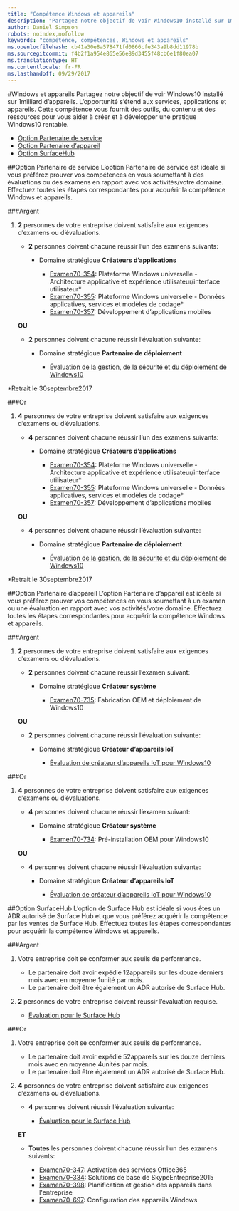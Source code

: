 ```yaml
---
title: "Compétence Windows et appareils"
description: "Partagez notre objectif de voir Windows10 installé sur 1milliard d’appareils. L’opportunité s’étend aux services, applications et appareils. Cette compétence vous fournit des outils, du contenu et des ressources pour vous aider à créer et à développer une pratique Windows10 rentable."
author: Daniel Simpson
robots: noindex,nofollow
keywords: "compétence, compétences, Windows et appareils"
ms.openlocfilehash: cb41a30e8a578471fd0866cfe343a9b8dd11978b
ms.sourcegitcommit: f4b2f1a954e865e56e89d3455f48cb6e1f80ea07
ms.translationtype: HT
ms.contentlocale: fr-FR
ms.lasthandoff: 09/29/2017
---
```

#<a name="windows-and-devices"></a>Windows et appareils 
Partagez notre objectif de voir Windows10 installé sur 1milliard d’appareils. L’opportunité s’étend aux services, applications et appareils. Cette compétence vous fournit des outils, du contenu et des ressources pour vous aider à créer et à développer une pratique Windows10 rentable.

- [Option Partenaire de service](#service-partner-option)
- [Option Partenaire d’appareil](#device-partner-option)
- [Option SurfaceHub](#surface-hub-option)

##<a name="service-partner-option"></a>Option Partenaire de service
L’option Partenaire de service est idéale si vous préférez prouver vos compétences en vous soumettant à des évaluations ou des examens en rapport avec vos activités/votre domaine. Effectuez toutes les étapes correspondantes pour acquérir la compétence Windows et appareils.

###<a name="silver"></a>Argent
1. **2** personnes de votre entreprise doivent satisfaire aux exigences d’examens ou d’évaluations.

    - **2** personnes doivent chacune réussir l’un des examens suivants:

        - Domaine stratégique **Créateurs d’applications**

            - [Examen70-354](https://www.microsoft.com/en-us/learning/exam-70-354.aspx): Plateforme Windows universelle - Architecture applicative et expérience utilisateur/interface utilisateur*
            - [Examen70-355](https://www.microsoft.com/en-us/learning/exam-70-355.aspx): Plateforme Windows universelle - Données applicatives, services et modèles de codage*
            - [Examen70-357](https://www.microsoft.com/en-us/learning/exam-70-357.aspx): Développement d’applications mobiles

    **OU**

    - **2** personnes doivent chacune réussir l’évaluation suivante:

        - Domaine stratégique **Partenaire de déploiement**

            - [Évaluation de la gestion, de la sécurité et du déploiement de Windows10](https://partneruniversity.microsoft.com/?whr=uri:MicrosoftAccount&courseId=16022&scoId=eGcisv8BC_3806265419)

*Retrait le 30septembre2017

###<a name="gold"></a>Or
1. **4** personnes de votre entreprise doivent satisfaire aux exigences d’examens ou d’évaluations.
    - **4** personnes doivent chacune réussir l’un des examens suivants:
        - Domaine stratégique **Créateurs d’applications**

            - [Examen70-354](https://www.microsoft.com/en-us/learning/exam-70-354.aspx): Plateforme Windows universelle - Architecture applicative et expérience utilisateur/interface utilisateur*
            - [Examen70-355](https://www.microsoft.com/en-us/learning/exam-70-355.aspx): Plateforme Windows universelle - Données applicatives, services et modèles de codage*
            - [Examen70-357](https://www.microsoft.com/en-us/learning/exam-70-357.aspx): Développement d’applications mobiles

    **OU**

    - **4** personnes doivent chacune réussir l’évaluation suivante:

        - Domaine stratégique **Partenaire de déploiement**

            - [Évaluation de la gestion, de la sécurité et du déploiement de Windows10](https://partneruniversity.microsoft.com/?whr=uri:MicrosoftAccount&courseId=16022&scoId=eGcisv8BC_3806265419)

*Retrait le 30septembre2017

##<a name="device-partner-option"></a>Option Partenaire d’appareil
L’option Partenaire d’appareil est idéale si vous préférez prouver vos compétences en vous soumettant à un examen ou une évaluation en rapport avec vos activités/votre domaine. Effectuez toutes les étapes correspondantes pour acquérir la compétence Windows et appareils.

###<a name="silver"></a>Argent
1. **2** personnes de votre entreprise doivent satisfaire aux exigences d’examens ou d’évaluations.

    - **2** personnes doivent chacune réussir l’examen suivant:

        - Domaine stratégique **Créateur système**

            - [Examen70-735](https://www.microsoft.com/en-us/learning/exam-70-735.aspx): Fabrication OEM et déploiement de Windows10

    **OU**

    - **2** personnes doivent chacune réussir l’évaluation suivante:

        - Domaine stratégique **Créateur d’appareils IoT**

            - [Évaluation de créateur d’appareils IoT pour Windows10](https://partneruniversity.microsoft.com/?whr=uri:MicrosoftAccount&courseId=15887&scoId=mwJPK2B8B_9004778676)

###<a name="gold"></a>Or
1. **4** personnes de votre entreprise doivent satisfaire aux exigences d’examens ou d’évaluations.

    - **4** personnes doivent chacune réussir l’examen suivant:

        - Domaine stratégique **Créateur système**

            - [Examen70-734](https://www.microsoft.com/en-us/learning/exam-70-734.aspx): Pré-installation OEM pour Windows10

    **OU**

    - **4** personnes doivent chacune réussir l’évaluation suivante:

        - Domaine stratégique **Créateur d’appareils IoT**
        
            - [Évaluation de créateur d’appareils IoT pour Windows10](https://partneruniversity.microsoft.com/?whr=uri:MicrosoftAccount&courseId=15887&scoId=mwJPK2B8B_9004778676)

##<a name="surface-hub-option"></a>Option SurfaceHub
L’option de Surface Hub est idéale si vous êtes un ADR autorisé de Surface Hub et que vous préférez acquérir la compétence par les ventes de Surface Hub. Effectuez toutes les étapes correspondantes pour acquérir la compétence Windows et appareils.

###<a name="silver"></a>Argent
1. Votre entreprise doit se conformer aux seuils de performance.

    - Le partenaire doit avoir expédié 12appareils sur les douze derniers mois avec en moyenne 1unité par mois.
    - Le partenaire doit être également un ADR autorisé de Surface Hub.

2. **2** personnes de votre entreprise doivent réussir l’évaluation requise.

    - [Évaluation pour le Surface Hub](https://PartnerUniversity.microsoft.com?whr=uri:MicrosoftAccount&courseId=16722&scoId=jcNMRQouC_5906265419)


###<a name="gold"></a>Or
1. Votre entreprise doit se conformer aux seuils de performance.

    - Le partenaire doit avoir expédié 52appareils sur les douze derniers mois avec en moyenne 4unités par mois.
    - Le partenaire doit être également un ADR autorisé de Surface Hub.

2. **4** personnes de votre entreprise doivent satisfaire aux exigences d’examens ou d’évaluations.

    - **4** personnes doivent réussir l’évaluation suivante:
    
        - [Évaluation pour le Surface Hub](https://PartnerUniversity.microsoft.com?whr=uri:MicrosoftAccount&courseId=16722&scoId=jcNMRQouC_5906265419)
    
    **ET**

    - **Toutes** les personnes doivent chacune réussir l’un des examens suivants:

        - [Examen70-347](https://www.microsoft.com/en-us/learning/exam-70-347.aspx): Activation des services Office365
        - [Examen70-334](https://www.microsoft.com/en-us/learning/exam-70-334.aspx): Solutions de base de SkypeEntreprise2015 
        - [Examen70-398](https://www.microsoft.com/en-us/learning/exam-70-398.aspx): Planification et gestion des appareils dans l'entreprise
        - [Examen70-697](https://www.microsoft.com/en-us/learning/exam-70-697.aspx): Configuration des appareils Windows 



      



 


